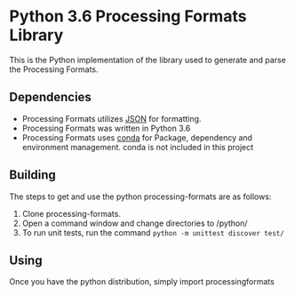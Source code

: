 # Python 3.6 Processing Formats Library

This is the Python implementation of the library used to generate and parse the
Processing Formats.

Dependencies
------

* Processing Formats utilizes [JSON](www.json.org) for formatting.
* Processing Formats was written in Python 3.6
* Processing Formats uses [conda](https://conda.io/docs/index.html) for
Package, dependency and environment management. conda is not included in this
project

Building
------

The steps to get and use the python processing-formats are as follows:

1. Clone processing-formats.
2. Open a command window and change directories to /python/
3. To run unit tests, run the command `python -m unittest discover test/`

Using
-----

Once you have the python distribution, simply import processingformats
